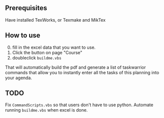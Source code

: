 ## Prerequisites

Have installed TexWorks, or Texmake and MikTex

## How to use

0. fill in the excel data that you want to use.
1. Click the button on page "Course"
2. doubleclick `buildme.vbs`

That will automatically build the pdf and generate a list of taskwarrior commands that allow you to instantly enter all the tasks of this planning into your agenda.

## TODO

Fix `CommandScripts.vbs` so that users don't have to use python.
Automate running `buildme.vbs` when excel is done.
